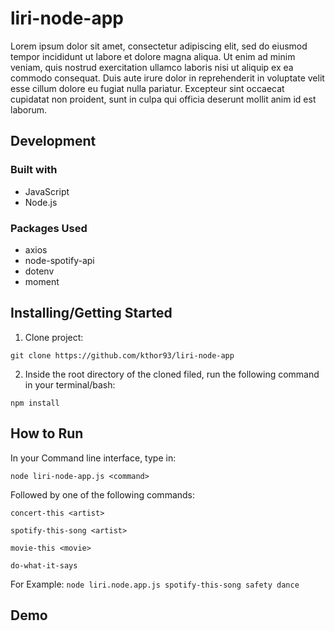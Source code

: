# liri-node-app

Lorem ipsum dolor sit amet, consectetur adipiscing elit, sed do eiusmod tempor incididunt ut labore et dolore magna aliqua. Ut enim ad minim veniam, quis nostrud exercitation ullamco laboris nisi ut aliquip ex ea commodo consequat. Duis aute irure dolor in reprehenderit in voluptate velit esse cillum dolore eu fugiat nulla pariatur. Excepteur sint occaecat cupidatat non proident, sunt in culpa qui officia deserunt mollit anim id est laborum.

 ## Development
 ### Built with
 * JavaScript
 * Node.js
 
 ### Packages Used
 * axios
 * node-spotify-api
 * dotenv
 * moment

## Installing/Getting Started
1. Clone project:

 `git clone https://github.com/kthor93/liri-node-app`
 
2. Inside the root directory of the cloned filed, run the following command in your terminal/bash:

 `npm install`
 
  ## How to Run
 In your Command line interface, type in:
 
 `node liri-node-app.js <command>`
 
 Followed by one of the following commands:
 
 ```
 concert-this <artist>
 ```
 ```
 spotify-this-song <artist>
 ```
 ```
 movie-this <movie>
 ```
 ```
 do-what-it-says
 ```
 
 For Example:
 `node liri.node.app.js spotify-this-song safety dance`

## Demo
